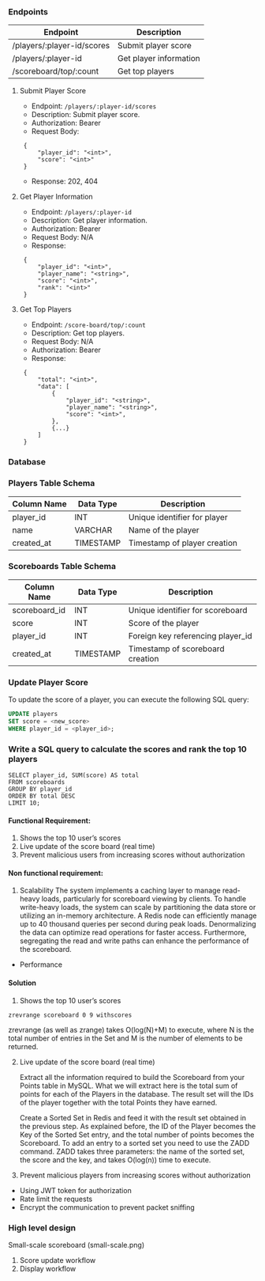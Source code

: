 ### Endpoints

| Endpoint                   | Description            |
| -------------------------- | ---------------------- |
| /players/:player-id/scores | Submit player score    |
| /players/:player-id        | Get player information |
| /scoreboard/top/:count     | Get top players        |

1. Submit Player Score

   - Endpoint: `/players/:player-id/scores`
   - Description: Submit player score.
   - Authorization: Bearer <JWT>
   - Request Body:

   ```
    {
        "player_id": "<int>",
        "score": "<int>"
    }
   ```

   - Response: 202, 404

2. Get Player Information

   - Endpoint: `/players/:player-id`
   - Description: Get player information.
   - Authorization: Bearer <JWT>
   - Request Body: N/A
   - Response:

   ```
    {
        "player_id": "<int>",
        "player_name": "<string>",
        "score": "<int>",
        "rank": "<int>"
    }
   ```

3. Get Top Players
   - Endpoint: `/score-board/top/:count`
   - Description: Get top players.
   - Request Body: N/A
   - Authorization: Bearer <JWT>
   - Response:
   ```
    {
        "total": "<int>",
        "data": [
            {
                "player_id": "<string>",
                "player_name": "<string>",
                "score": "<int>",
            },
            {...}
        ]
    }
   ```

### Database

### Players Table Schema

| Column Name | Data Type | Description                  |
| ----------- | --------- | ---------------------------- |
| player_id   | INT       | Unique identifier for player |
| name        | VARCHAR   | Name of the player           |
| created_at  | TIMESTAMP | Timestamp of player creation |

### Scoreboards Table Schema

| Column Name   | Data Type | Description                       |
| ------------- | --------- | --------------------------------- |
| scoreboard_id | INT       | Unique identifier for scoreboard  |
| score         | INT       | Score of the player               |
| player_id     | INT       | Foreign key referencing player_id |
| created_at    | TIMESTAMP | Timestamp of scoreboard creation  |

### Update Player Score

To update the score of a player, you can execute the following SQL query:

```sql
UPDATE players
SET score = <new_score>
WHERE player_id = <player_id>;
```

### Write a SQL query to calculate the scores and rank the top 10 players

```
SELECT player_id, SUM(score) AS total
FROM scoreboards
GROUP BY player_id
ORDER BY total DESC
LIMIT 10;
```

#### Functional Requirement:

1. Shows the top 10 user’s scores
2. Live update of the score board (real time)
3. Prevent malicious users from increasing scores without authorization

#### Non functional requirement:

1. Scalability
   The system implements a caching layer to manage read-heavy loads, particularly for scoreboard viewing by clients.
   To handle write-heavy loads, the system can scale by partitioning the data store or utilizing an in-memory architecture.
   A Redis node can efficiently manage up to 40 thousand queries per second during peak loads.
   Denormalizing the data can optimize read operations for faster access. Furthermore, segregating the read and write paths can enhance the performance of the scoreboard.

- Performance

#### Solution

1. Shows the top 10 user’s scores

```
zrevrange scoreboard 0 9 withscores
```

zrevrange (as well as zrange) takes O(log(N)+M) to execute,
where N is the total number of entries in the Set and M is the number of elements to be returned.

2. Live update of the score board (real time)

   Extract all the information required to build the Scoreboard from your Points table in MySQL.
   What we will extract here is the total sum of points for each of the Players in the database.
   The result set will the IDs of the player together with the total Points they have earned.

   Create a Sorted Set in Redis and feed it with the result set obtained in the previous step.
   As explained before, the ID of the Player becomes the Key of the Sorted Set entry,
   and the total number of points becomes the Scoreboard. To add an entry to a sorted set you need to use the ZADD command.
   ZADD takes three parameters: the name of the sorted set, the score and the key, and takes O(log(n)) time to execute.

3. Prevent malicious players from increasing scores without authorization

- Using JWT token for authorization
- Rate limit the requests
- Encrypt the communication to prevent packet sniffing

### High level design

Small-scale scoreboard (small-scale.png)

1. Score update workflow
2. Display workflow
